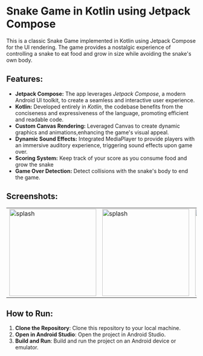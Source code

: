 # Snake Game in Kotlin using Jetpack Compose

This is a classic Snake Game implemented in Kotlin using Jetpack Compose for the UI rendering.
 The game provides a nostalgic experience of controlling a snake to eat food and grow in size while avoiding the snake's own body.

## Features:
- **Jetpack Compose:** The app leverages *Jetpack Compose*, a modern Android UI toolkit, to create a seamless and interactive user experience.
- **Kotlin:** Developed entirely in *Kotlin*, the codebase benefits from the conciseness and expressiveness of the language, promoting efficient and readable code.
- **Custom Canvas Rendering:** Leveraged Canvas to create dynamic graphics and animations,enhancing the game's visual appeal.
- **Dynamic Sound Effects:** Integrated MediaPlayer to provide players with an immersive auditory experience, triggering sound effects upon game over.
- **Scoring System:** Keep track of your score as you consume food and grow the snake
- **Game Over Detection:** Detect collisions with the snake's body to end the game.




## Screenshots:
<table>
  <tr>
    <td><img src="https://github.com/AhmedGamalRamadan/SnakeGameCompose/assets/144063315/7bb0afcb-7489-4f0c-880c-7044e2cddfbc" alt="splash" width="230"></td>
    <td><img src="https://github.com/AhmedGamalRamadan/SnakeGameCompose/assets/144063315/9f0390d2-96de-4f66-b786-4b126e1c2bd2" alt="splash" width="230"></td>
    <td><img src="https://github.com/AhmedGamalRamadan/SnakeGameCompose/assets/144063315/34db38e0-75c7-426b-8815-e3023d37fd47" alt="splash" width="230"></td>
   <td><img src="https://github.com/AhmedGamalRamadan/SnakeGameCompose/assets/144063315/393b5c0c-9228-466c-8f52-f8724619b537" alt="splash" width="230"></td>
    <td><img src="https://github.com/AhmedGamalRamadan/SnakeGameCompose/assets/144063315/3ae340da-a09c-4f3c-891f-e543194cd7bd" alt="splash" width="230"></td>
  </tr>
</table>


## How to Run:

1. **Clone the Repository**: Clone this repository to your local machine.
2. **Open in Android Studio**: Open the project in Android Studio.
3. **Build and Run**: Build and run the project on an Android device or emulator.
